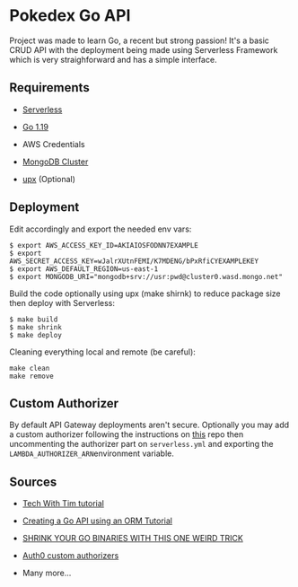 # Pokedex Go API 

Project was made to learn Go, a recent but strong passion! It's a basic CRUD API with the deployment being made using Serverless Framework which is very straighforward and has a simple interface.

## Requirements

- [Serverless](https://www.serverless.com/framework/docs/install-standalone)

- [Go 1.19](https://go.dev/dl/)

- AWS Credentials

- [MongoDB Cluster](https://www.mongodb.com/es/cloud)

- [upx](https://github.com/upx/upx/releases) (Optional)

## Deployment

Edit accordingly and export the needed env vars:

~~~~
$ export AWS_ACCESS_KEY_ID=AKIAIOSFODNN7EXAMPLE
$ export AWS_SECRET_ACCESS_KEY=wJalrXUtnFEMI/K7MDENG/bPxRfiCYEXAMPLEKEY
$ export AWS_DEFAULT_REGION=us-east-1
$ export MONGODB_URI="mongodb+srv://usr:pwd@cluster0.wasd.mongo.net"
~~~~

Build the code optionally using upx (make shirnk) to reduce package size then deploy with Serverless:
~~~~
$ make build
$ make shrink
$ make deploy
~~~~

Cleaning everything local and remote (be careful):

~~~~
make clean
make remove
~~~~

## Custom Authorizer

By default API Gateway deployments aren't secure. Optionally you may add a custom authorizer following the instructions on [this](https://github.com/lariskovski/jwt-rsa-aws-custom-authorizer-serverless) repo then uncommenting the authorizer part on `serverless.yml` and exporting the `LAMBDA_AUTHORIZER_ARN`environment variable.

## Sources

- [Tech With Tim tutorial](https://www.youtube.com/watch?v=bj77B59nkTQ)

- [Creating a Go API using an ORM Tutorial](https://www.youtube.com/watch?v=VAGodyl84OY)

- [SHRINK YOUR GO BINARIES WITH THIS ONE WEIRD TRICK](https://words.filippo.io/shrink-your-go-binaries-with-this-one-weird-trick/)

- [Auth0 custom authorizers](https://auth0.com/docs/customize/integrations/aws/aws-api-gateway-custom-authorizers#create-the-custom-authorizers)

- Many more...